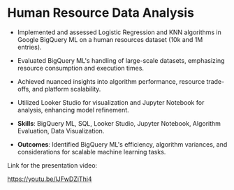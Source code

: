 # Human Resource Data Analysis

- Implemented and assessed Logistic Regression and KNN algorithms in Google BigQuery ML on a human resources dataset (10k and 1M entries).

- Evaluated BigQuery ML's handling of large-scale datasets, emphasizing resource consumption and execution times.

- Achieved nuanced insights into algorithm performance, resource trade-offs, and platform scalability.

- Utilized Looker Studio for visualization and Jupyter Notebook for analysis, enhancing model refinement.
  
- **Skills**: BigQuery ML, SQL, Looker Studio, Jupyter Notebook, Algorithm Evaluation, Data Visualization.
  
- **Outcomes**: Identified BigQuery ML's efficiency, algorithm variances, and considerations for scalable machine learning tasks.

Link for the presentation video: 

https://youtu.be/lJFwDZiThi4 
